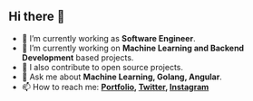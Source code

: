 ## Hi there 👋

- 🔭 I’m currently working as **Software Engineer**.
- 🌱 I’m currently working on **Machine Learning and Backend Development** based projects.
- 👯 I also contribute to open source projects.
- 💬 Ask me about **Machine Learning, Golang, Angular**.
- 📫 How to reach me:
  **[Portfolio](https:sumitkushwah.me), [Twitter](https://twitter.com/ksumit100), [Instagram](https://instagram.com/sumit.pics)**

